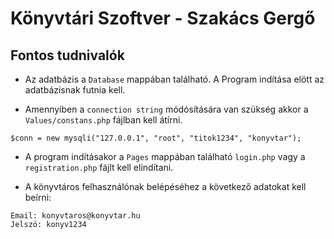 # Könyvtári Szoftver - Szakács Gergő

## Fontos tudnivalók

- Az adatbázis a `Database` mappában található. A Program indítása elött az adatbázisnak futnia kell.

- Amennyiben a `connection string` módósítására van szükség akkor a `Values/constans.php` fájlban kell átírni.

```
$conn = new mysqli("127.0.0.1", "root", "titok1234", "konyvtar");
```

- A program indításakor a `Pages` mappában található `login.php` vagy a `registration.php` fájlt kell elindítani.

- A könyvtáros felhasználónak belépéséhez a következő adatokat kell beírni:

```
Email: konyvtaros@konyvtar.hu
Jelszó: konyv1234
```
